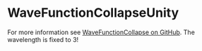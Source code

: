 # WaveFunctionCollapseUnity

For more information see <a href="https://github.com/mxgmn/WaveFunctionCollapse">WaveFunctionCollapse on GitHub</a>. The wavelength is fixed to 3!
